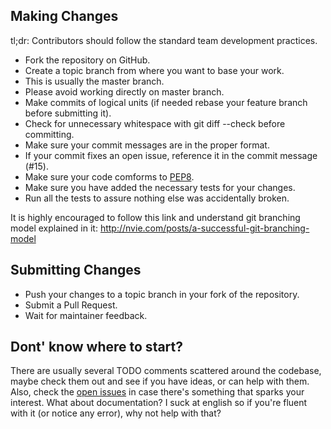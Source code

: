 ## Making Changes
tl;dr: Contributors should follow the standard team development practices.

* Fork the repository on GitHub.
* Create a topic branch from where you want to base your work.
* This is usually the master branch.
* Please avoid working directly on master branch.
* Make commits of logical units (if needed rebase your feature branch before submitting it).
* Check for unnecessary whitespace with git diff --check before committing.
* Make sure your commit messages are in the proper format.
* If your commit fixes an open issue, reference it in the commit message (#15).
* Make sure your code comforms to [PEP8](https://www.python.org/dev/peps/pep-0008/).
* Make sure you have added the necessary tests for your changes.
* Run all the tests to assure nothing else was accidentally broken.


It is highly encouraged to follow this link and understand git branching model explained in it: http://nvie.com/posts/a-successful-git-branching-model

## Submitting Changes

* Push your changes to a topic branch in your fork of the repository.
* Submit a Pull Request.
* Wait for maintainer feedback.


## Dont' know where to start? 
There are usually several TODO comments scattered around the codebase, maybe
check them out and see if you have ideas, or can help with them. Also, check
the [open issues](https://github.com/saivarunr/flask-profiler/issues) in case there's something that sparks your interest. What
about documentation?  I suck at english so if you're fluent with it (or notice
any error), why not help with that? 
